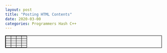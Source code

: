 ```yaml
---
layout: post
title: "Posting HTML Contents"
date: 2020-03-00
categories: Programmers Hash C++
---
```


<table border='1' bordercolor='black' width ='40%'>
  <tr style="background-color:#e3e3e3">
    <th></th>
    <th></th>
    <th></th>
    <th></th>
  </tr>
  <tr>
    <td align ="center"></td>
    <td align ="center"></td>
    <td align ="center"></td>
    <td align ="center"></td>
  </tr>
  <tr>
    <td align ="center"></td>
    <td align ="center"></td>
    <td align ="center"></td>
    <td align ="center"></td>
  </tr>
  <tr>
    <td align ="center"></td>
    <td align ="center"></td>
    <td align ="center"></td>
    <td align ="center"></td>
  </tr>
  <tr>
    <td align ="center"></td>
    <td align ="center"></td>
    <td align ="center"></td>
    <td align ="center"></td>
  </tr>
</table>

